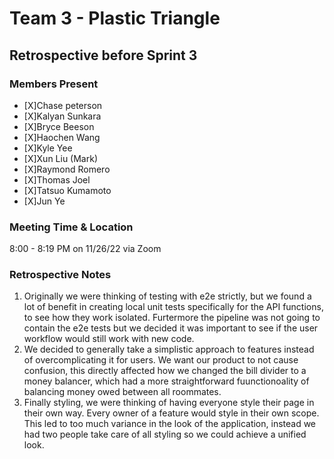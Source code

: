 # Team 3 - Plastic Triangle

## **Retrospective before Sprint 3**

### **Members Present**

- [X]Chase peterson
- [X]Kalyan Sunkara
- [X]Bryce Beeson
- [X]Haochen Wang
- [X]Kyle Yee
- [X]Xun Liu (Mark)
- [X]Raymond Romero
- [X]Thomas Joel
- [X]Tatsuo Kumamoto
- [X]Jun Ye

### **Meeting Time & Location**

8:00 - 8:19 PM on 11/26/22 via Zoom

### **Retrospective Notes**

1. Originally we were thinking of testing with e2e strictly, but we found a lot of benefit in creating local unit tests specifically for the
   API functions, to see how they work isolated.
   Furtermore the pipeline was not going to contain the e2e tests but we decided it was important to see if the user workflow would still work with new code.
2. We decided to generally take a simplistic approach to features instead of overcomplicating it for users.
   We want our product to not cause confusion, this directly affected how we changed the bill divider to a money balancer, which had a more straightforward fuunctionoality of balancing money owed between all roommates.
3. Finally styling, we were thinking of having everyone style their page in their own way.
   Every owner of a feature would style in their own scope.
   This led to too much variance in the look of the application, instead we had two people take care of all styling so we could achieve a unified look.
